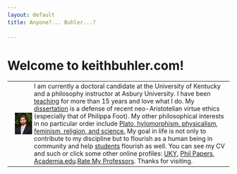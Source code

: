```yaml
---
layout: default
title: Anyone?... Buhler...?  

--- 
```



# Welcome to keithbuhler.com!


|                                                                              |         |
|-------------------------------------------------------------------------------------|---------|
| <img src="/img/keithbuhler-golden.png" alt="Keith Buhler" align="left" hspace="10"> | I am currently a doctoral candidate at the University of Kentucky and a philosophy instructor at Asbury University. I have been [teaching](/teaching) for more than 15 years and love what I do. My [dissertation](/research) is a defense of recent neo-Aristotelian virtue ethics (especially that of Philippa Foot). My other philosophical interests in no particular order include [Plato, hylomorphism, physicalism, feminism, religion, and science.](https://uky.academia.edu/KeithBuhler)   My goal in life is not only to contribute to my discipline but to flourish as a human being in community and help [students](/philosophy) flourish as well. You can see my CV and such or click some other online profiles: [UKY](https://philosophy.as.uky.edu/users/kebu226), [Phil Papers](http://philpapers.org/profile/47267), [Academia.edu](https://uky.academia.edu/KeithBuhler).[Rate My Professors](http://www.ratemyprofessors.com/ShowRatings.jsp?tid=1822771). Thanks for visiting.|